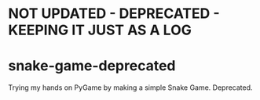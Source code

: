 # NOT UPDATED - DEPRECATED - KEEPING IT JUST AS A LOG
# snake-game-deprecated
Trying my hands on PyGame by making a simple Snake Game. Deprecated.
